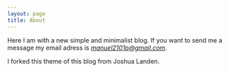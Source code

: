 ```yaml
---
layout: page
title: About
---
```


Here I am with a new simple and minimalist blog. If you want to send me a message my email adress is *manuel2101p@gmail.com*.

I forked this theme of this blog from Joshua Landen.
